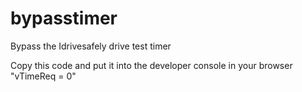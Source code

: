 # bypasstimer
Bypass the Idrivesafely drive test timer

Copy this code and put it into the developer console in your browser "vTimeReq = 0"



